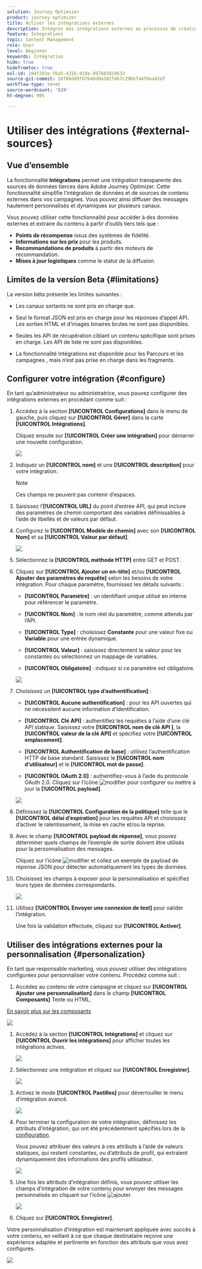 ```yaml
---
solution: Journey Optimizer
product: journey optimizer
title: Activer les intégrations externes
description: Intégrez des intégrations externes au processus de création de canal pour enrichir le contenu avec des informations personnalisées et dynamiques
feature: Integrations
topic: Content Management
role: User
level: Beginner
keywords: Intégration
hide: true
hidefromtoc: true
exl-id: 104f283e-f6a5-431b-919a-d97b83d19632
source-git-commit: 26f0bdd9f67648d0a382fd67c296bf44f0ea42df
workflow-type: tm+mt
source-wordcount: '629'
ht-degree: 90%

---
```


# Utiliser des intégrations {#external-sources}

## Vue d’ensemble

La fonctionnalité **Intégrations** permet une intégration transparente des sources de données tierces dans Adobe Journey Optimizer. Cette fonctionnalité simplifie l’intégration de données et de sources de contenu externes dans vos campagnes. Vous pouvez ainsi diffuser des messages hautement personnalisés et dynamiques sur plusieurs canaux.

Vous pouvez utiliser cette fonctionnalité pour accéder à des données externes et extraire du contenu à partir d’outils tiers tels que :

* **Points de récompense** issus des systèmes de fidélité.
* **Informations sur les prix** pour les produits.
* **Recommandations de produits** à partir des moteurs de recommandation.
* **Mises à jour logistiques** comme le statut de la diffusion.

## Limites de la version Beta {#limitations}

La version bêta présente les limites suivantes :

* Les canaux sortants ne sont pris en charge que.

* Seul le format JSON est pris en charge pour les réponses d’appel API. Les sorties HTML et d’images binaires brutes ne sont pas disponibles.

* Seules les API de récupération ciblant un contenu spécifique sont prises en charge. Les API de liste ne sont pas disponibles.

* La fonctionnalité Intégrations est disponible pour les Parcours et les campagnes , mais n’est pas prise en charge dans les fragments.

## Configurer votre intégration {#configure}

En tant qu’administrateur ou administratrice, vous pouvez configurer des intégrations externes en procédant comme suit :

1. Accédez à la section **[!UICONTROL Configurations]** dans le menu de gauche, puis cliquez sur **[!UICONTROL Gérer]** dans la carte **[!UICONTROL Intégrations]**.

   Cliquez ensuite sur **[!UICONTROL Créer une intégration]** pour démarrer une nouvelle configuration.

   ![](assets/external-integration-config-1.png)

1. Indiquez un **[!UICONTROL nom]** et une **[!UICONTROL description]** pour votre intégration.

   >[!NOTE]
   >
   >Ces champs ne peuvent pas contenir d’espaces.

1. Saisissez l’**[!UICONTROL URL]** du point d’entrée API, qui peut inclure des paramètres de chemin comportant des variables définissables à l’aide de libellés et de valeurs par défaut.

1. Configurez le **[!UICONTROL Modèle de chemin]** avec son **[!UICONTROL Nom]** et sa **[!UICONTROL Valeur par défaut]**.

   ![](assets/external-integration-config-2.png)

1. Sélectionnez la **[!UICONTROL méthode HTTP]** entre GET et POST.

1. Cliquez sur **[!UICONTROL Ajouter un en-tête]** et/ou **[!UICONTROL Ajouter des paramètres de requête]** selon les besoins de votre intégration. Pour chaque paramètre, fournissez les détails suivants :

   * **[!UICONTROL Paramètre]** : un identifiant unique utilisé en interne pour référencer le paramètre.

   * **[!UICONTROL Nom]** : le nom réel du paramètre, comme attendu par l’API.

   * **[!UICONTROL Type]** : choisissez **Constante** pour une valeur fixe ou **Variable** pour une entrée dynamique.

   * **[!UICONTROL Valeur]** : saisissez directement la valeur pour les constantes ou sélectionnez un mappage de variables.

   * **[!UICONTROL Obligatoire]** : indiquez si ce paramètre est obligatoire.

   ![](assets/external-integration-config-3.png)

1. Choisissez un **[!UICONTROL type d’authentification]** :

   * **[!UICONTROL Aucune authentification]** : pour les API ouvertes qui ne nécessitent aucune information d’identification.

   * **[!UICONTROL Clé API]** : authentifiez les requêtes à l’aide d’une clé API statique. Saisissez votre **[!UICONTROL nom de clé API &#x200B;]**, la **[!UICONTROL valeur de la clé API &#x200B;]** et spécifiez votre **[!UICONTROL emplacement]**.

   * **[!UICONTROL Authentification de base]** : utilisez l’authentification HTTP de base standard. Saisissez le **[!UICONTROL nom d’utilisateur]** et le **[!UICONTROL mot de passe]**.

   * **[!UICONTROL OAuth 2.0]** : authentifiez-vous à l’aide du protocole OAuth 2.0. Cliquez sur l’icône ![modifier](assets/do-not-localize/Smock_Edit_18_N.svg) pour configurer ou mettre à jour la **[!UICONTROL payload]**.

   ![](assets/external-integration-config-4.png)

1. Définissez la **[!UICONTROL Configuration de la politique]** telle que le **[!UICONTROL délai d’expiration]** pour les requêtes API et choisissez d’activer le ralentissement, la mise en cache et/ou la reprise.

1. Avec le champ **[!UICONTROL payload de réponse]**, vous pouvez déterminer quels champs de l’exemple de sortie doivent être utilisés pour la personnalisation des messages.

   Cliquez sur l’icône ![modifier](assets/do-not-localize/Smock_Edit_18_N.svg) et collez un exemple de payload de réponse JSON pour détecter automatiquement les types de données.

1. Choisissez les champs à exposer pour la personnalisation et spécifiez leurs types de données correspondants.

   ![](assets/external-integration-config-5.png)

1. Utilisez **[!UICONTROL Envoyer une connexion de test]** pour valider l’intégration.

   Une fois la validation effectuée, cliquez sur **[!UICONTROL Activer]**.

## Utiliser des intégrations externes pour la personnalisation {#personalization}

En tant que responsable marketing, vous pouvez utiliser des intégrations configurées pour personnaliser votre contenu. Procédez comme suit :

1. Accédez au contenu de votre campagne et cliquez sur **[!UICONTROL Ajouter une personnalisation]** dans le champ **[!UICONTROL Composants]** Texte ou HTML.

[En savoir plus sur les composants](../email/content-components.md)

   ![](assets/external-integration-content-1.png)

1. Accédez à la section **[!UICONTROL Intégrations]** et cliquez sur **[!UICONTROL Ouvrir les intégrations]** pour afficher toutes les intégrations actives.

   ![](assets/external-integration-content-2.png)

1. Sélectionnez une intégration et cliquez sur **[!UICONTROL Enregistrer]**.

   ![](assets/external-integration-content-3.png)

1. Activez le mode **[!UICONTROL Pastilles]** pour déverrouiller le menu d’intégration avancé.

   ![](assets/external-integration-content-4.png)

1. Pour terminer la configuration de votre intégration, définissez les attributs d’intégration, qui ont été précédemment spécifiés lors de la [configuration](#configure).

   Vous pouvez attribuer des valeurs à ces attributs à l’aide de valeurs statiques, qui restent constantes, ou d’attributs de profil, qui extraient dynamiquement des informations des profils utilisateur.

   ![](assets/external-integration-content-5.png)

1. Une fois les attributs d’intégration définis, vous pouvez utiliser les champs d’intégration de votre contenu pour envoyer des messages personnalisés en cliquant sur l’icône ![ajouter](assets/do-not-localize/Smock_Add_18_N.svg).

   ![](assets/external-integration-content-6.png)

1. Cliquez sur **[!UICONTROL Enregistrer]**.

Votre personnalisation d’intégration est maintenant appliquée avec succès à votre contenu, en veillant à ce que chaque destinataire reçoive une expérience adaptée et pertinente en fonction des attributs que vous avez configurés.

![](assets/external-integration-content-7.png)
